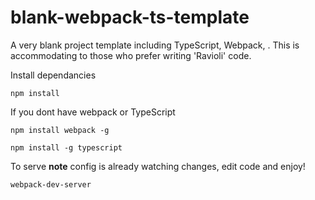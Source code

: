 # blank-webpack-ts-template
A very blank project template including TypeScript, Webpack, . This is accommodating to those who prefer writing 'Ravioli' code. 

Install dependancies 
```
npm install 
```
If you dont have webpack or TypeScript
```
npm install webpack -g

npm install -g typescript
```
To serve       **note** config is already watching changes, edit code and enjoy!
```
webpack-dev-server
```
